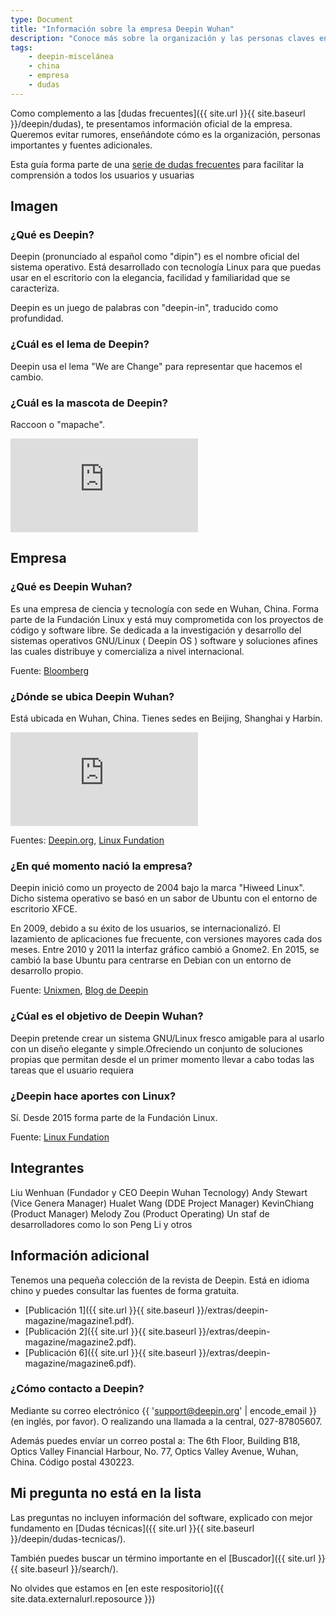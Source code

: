 ```yaml
---
type: Document
title: "Información sobre la empresa Deepin Wuhan"
description: "Conoce más sobre la organización y las personas claves en el desarrollo."
tags:
    - deepin-miscelánea
    - china
    - empresa
    - dudas
---
```


Como complemento a las [dudas frecuentes]({{ site.url }}{{ site.baseurl }}/deepin/dudas), te presentamos información oficial de la empresa. Queremos evitar rumores, enseñándote cómo es la organización, personas importantes y fuentes adicionales.

Esta guía forma parte de una <a href="/dudas">serie de dudas frecuentes</a> para facilitar la comprensión a todos los usuarios y usuarias

## Imagen
### ¿Qué es Deepin?
Deepin (pronunciado al español como "dipin") es el nombre oficial del  sistema operativo. Está desarrollado con tecnología Linux para que puedas usar en el escritorio con la elegancia, facilidad y familiaridad que se caracteriza.

Deepin es un juego de palabras con "deepin-in", traducido como profundidad.

### ¿Cuál es el lema de Deepin?
Deepin usa el lema "We are Change" para representar que hacemos el cambio.

### ¿Cuál es la mascota de Deepin?
Raccoon o "mapache".

<div class="video_wrapper">
  <iframe src="https://www.youtube.com/embed/AKz3Xi2dFjI?rel=0&modestbranding=1&showinfo=0" frameborder="0" allowfullscreen></iframe>
</div>

## Empresa
### ¿Qué es Deepin Wuhan?
Es una empresa de ciencia y tecnología con sede en Wuhan, China. Forma parte de la Fundación Linux y está muy comprometida con los proyectos de código y software libre. Se dedicada a la investigación y desarrollo del sistemas operativos GNU/Linux ( Deepin OS ) software y soluciones afines las cuales distribuye y comercializa a nivel internacional.

Fuente: [Bloomberg](https://www.bloomberg.com/research/stocks/private/snapshot.asp?privcapId=274650450)

### ¿Dónde se ubica Deepin Wuhan?
Está ubicada en Wuhan, China. Tienes sedes en Beijing, Shanghai y Harbin.

<div class="video_wrapper">
  <iframe src="https://www.youtube.com/embed/WYqsmZU6i0M?rel=0&modestbranding=1&showinfo=0" frameborder="0" allowfullscreen></iframe>
</div>

Fuentes: [Deepin.org](https://web.archive.org/web/20170703084027/https://www.deepin.org/en/aboutus/), [Linux Fundation](https://www.linuxfoundation.org/press-release/alibaba-dchq-mediatek-paypal-and-wuhan-deepin-technology-join-linux-foundation/)

### ¿En qué momento nació la empresa?
Deepin inició como un proyecto de 2004 bajo la marca "Hiweed Linux". Dicho sistema operativo se basó en un sabor de Ubuntu con el entorno de escritorio XFCE.

En 2009, debido a su éxito de los usuarios, se internacionalizó. El lazamiento de aplicaciones fue frecuente, con versiones mayores cada dos meses. Entre 2010 y 2011 la interfaz gráfico cambió a Gnome2. En 2015, se cambió la base Ubuntu para centrarse en Debian con un entorno de desarrollo propio.

Fuente: [Unixmen](https://www.unixmen.com/linux-deepin-software-center-will-become-opensources-own-app-store-by-end-of-year/), [Blog de Deepin](https://www.deepin.org/en/2016/01/08/legendary-life-in-memoriam-of-debian-founder-ian-murdock/)

### ¿Cúal es el objetivo de Deepin Wuhan?
Deepin pretende crear un sistema GNU/Linux fresco amigable para al usarlo con un diseño elegante y simple.Ofreciendo un conjunto de soluciones propias que permitan desde el un primer momento llevar a cabo todas las tareas que el usuario requiera

### ¿Deepin hace aportes con Linux?

Sí. Desde 2015 forma parte de la Fundación Linux.

Fuente: [Linux Fundation](https://www.linuxfoundation.org/press-release/alibaba-dchq-mediatek-paypal-and-wuhan-deepin-technology-join-linux-foundation/)

## Integrantes
Liu Wenhuan (Fundador y CEO Deepin Wuhan Tecnology)
Andy Stewart (Vice Genera Manager)
Hualet Wang  (DDE Project Manager)
KevinChiang  (Product Manager)
Melody Zou   (Product Operating)
Un staf de desarrolladores como lo son  Peng Li y otros

## Información adicional
Tenemos una pequeña colección de la revista de Deepin. Está en idioma chino y puedes consultar las fuentes de forma gratuita.
* [Publicación 1]({{ site.url }}{{ site.baseurl }}/extras/deepin-magazine/magazine1.pdf).
* [Publicación 2]({{ site.url }}{{ site.baseurl }}/extras/deepin-magazine/magazine2.pdf).
* [Publicación 6]({{ site.url }}{{ site.baseurl }}/extras/deepin-magazine/magazine6.pdf).

### ¿Cómo contacto a Deepin?
Mediante su correo electrónico {{ 'support@deepin.org' | encode_email }} (en inglés, por favor). O realizando una llamada a la central, 027-87805607.

Además puedes envíar un correo postal a: The 6th Floor, Building B18, Optics Valley Financial Harbour, No. 77, Optics Valley Avenue, Wuhan, China. Código postal 430223.

## Mi pregunta no está en la lista
Las preguntas no incluyen información del software, explicado con mejor fundamento en [Dudas técnicas]({{ site.url }}{{ site.baseurl }}/deepin/dudas-tecnicas/).

También puedes buscar un término importante en el [Buscador]({{ site.url }}{{ site.baseurl }}/search/).

No olvides que estamos en [en este respositorio]({{ site.data.externalurl.reposource }})
